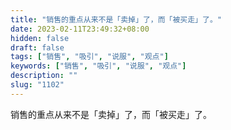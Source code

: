 ```yaml
---
title: "销售的重点从来不是「卖掉」了，而「被买走」了。"
date: 2023-02-11T23:49:32+08:00
hidden: false
draft: false
tags: ["销售", "吸引", "说服", "观点"]
keywords: ["销售", "吸引", "说服", "观点"]
description: ""
slug: "1102"
---
```


销售的重点从来不是「卖掉」了，而「被买走」了。